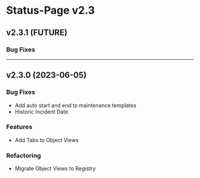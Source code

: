# Status-Page v2.3

## v2.3.1 (FUTURE)

### Bug Fixes

---

## v2.3.0 (2023-06-05)

### Bug Fixes
* Add auto start and end to maintenance templates
* Historic Incident Date

### Features
* Add Tabs to Object Views

### Refactoring
* Migrate Object Views to Registry
